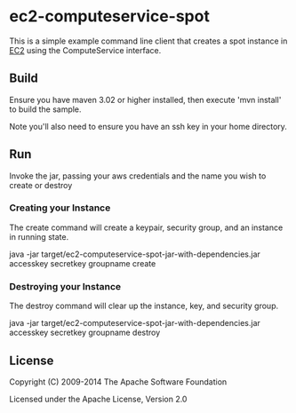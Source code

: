 # ec2-computeservice-spot

This is a simple example command line client that creates a spot instance in [EC2](http://code.google.com/p/jclouds/wiki/EC2) using the ComputeService interface.

## Build

Ensure you have maven 3.02 or higher installed, then execute 'mvn install' to build the sample.

Note you'll also need to ensure you have an ssh key in your home directory.

## Run

Invoke the jar, passing your aws credentials and the name you wish to create or destroy

### Creating your Instance

The create command will create a keypair, security group, and an instance in running state.

java -jar target/ec2-computeservice-spot-jar-with-dependencies.jar accesskey secretkey groupname create

### Destroying your Instance

The destroy command will clear up the instance, key, and security group.

java -jar target/ec2-computeservice-spot-jar-with-dependencies.jar accesskey secretkey groupname destroy

## License

Copyright (C) 2009-2014 The Apache Software Foundation

Licensed under the Apache License, Version 2.0 
